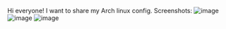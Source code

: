 Hi everyone!
I want to share my Arch linux config. Screenshots:
![image](https://github.com/user-attachments/assets/af0c997f-f710-4860-893f-59a1ac8b33d4)
![image](https://github.com/user-attachments/assets/80b0a42f-e223-47dc-b372-2089a8812ba0)
![image](https://github.com/user-attachments/assets/83224858-913e-4c8c-b863-fe7b9d7cf368)
